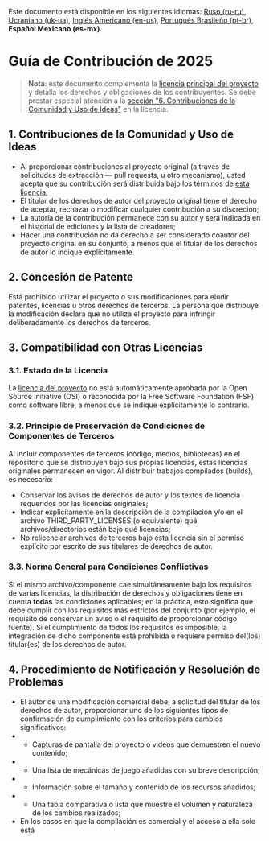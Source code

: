 Este documento está disponible en los siguientes idiomas: [Ruso (ru-ru)](/other-langs/CONTRIBUTING_ru-ru.md), [Ucraniano (uk-ua)](/other-langs/CONTRIBUTING_uk-ua.md), [Inglés Americano (en-us)](/CONTRIBUTING.md), [Portugués Brasileño (pt-br)](/other-langs/CONTRIBUTING_pt-br.md), **Español Mexicano (es-mx)**.

# Guía de Contribución de 2025

> **Nota**: este documento complementa la [licencia principal del proyecto](/other-langs/LICENSE_es-mx.md) y detalla los derechos y obligaciones de los contribuyentes. Se debe prestar especial atención a la [sección "6. Contribuciones de la Comunidad y Uso de Ideas"](/other-langs/LICENSE_es-mx.md#1-contribuciones-de-la-comunidad-y-uso-de-ideas) en la licencia.

## 1. Contribuciones de la Comunidad y Uso de Ideas

* Al proporcionar contribuciones al proyecto original (a través de solicitudes de extracción — pull requests, u otro mecanismo), usted acepta que su contribución será distribuida bajo los términos de [esta licencia](/other-langs/LICENSE_es-mx.md);
* El titular de los derechos de autor del proyecto original tiene el derecho de aceptar, rechazar o modificar cualquier contribución a su discreción;
* La autoría de la contribución permanece con su autor y será indicada en el historial de ediciones y la lista de creadores;
* Hacer una contribución no da derecho a ser considerado coautor del proyecto original en su conjunto, a menos que el titular de los derechos de autor lo indique explícitamente.

## 2. Concesión de Patente

Está prohibido utilizar el proyecto o sus modificaciones para eludir patentes, licencias u otros derechos de terceros. La persona que distribuye la modificación declara que no utiliza el proyecto para infringir deliberadamente los derechos de terceros.

## 3. Compatibilidad con Otras Licencias

### 3.1. Estado de la Licencia

La [licencia del proyecto](/LICENSE_es-mx.md) no está automáticamente aprobada por la Open Source Initiative (OSI) o reconocida por la Free Software Foundation (FSF) como software libre, a menos que se indique explícitamente lo contrario.

### 3.2. Principio de Preservación de Condiciones de Componentes de Terceros

Al incluir componentes de terceros (código, medios, bibliotecas) en el repositorio que se distribuyen bajo sus propias licencias, estas licencias originales permanecen en vigor. Al distribuir trabajos compilados (builds), es necesario:

* Conservar los avisos de derechos de autor y los textos de licencia requeridos por las licencias originales;
* Indicar explícitamente en la descripción de la compilación y/o en el archivo THIRD_PARTY_LICENSES (o equivalente) qué archivos/directorios están bajo qué licencias;
* No relicenciar archivos de terceros bajo esta licencia sin el permiso explícito por escrito de sus titulares de derechos de autor.

### 3.3. Norma General para Condiciones Conflictivas

Si el mismo archivo/componente cae simultáneamente bajo los requisitos de varias licencias, la distribución de derechos y obligaciones tiene en cuenta **todas** las condiciones aplicables; en la práctica, esto significa que debe cumplir con los requisitos más estrictos del conjunto (por ejemplo, el requisito de conservar un aviso o el requisito de proporcionar código fuente). Si el cumplimiento de todos los requisitos es imposible, la integración de dicho componente está prohibida o requiere permiso del(los) titular(es) de los derechos de autor.

## 4. Procedimiento de Notificación y Resolución de Problemas

* El autor de una modificación comercial debe, a solicitud del titular de los derechos de autor, proporcionar uno de los siguientes tipos de confirmación de cumplimiento con los criterios para cambios significativos:
* * Capturas de pantalla del proyecto o videos que demuestren el nuevo contenido;
* * Una lista de mecánicas de juego añadidas con su breve descripción;
* * Información sobre el tamaño y contenido de los recursos añadidos;
* * Una tabla comparativa o lista que muestre el volumen y naturaleza de los cambios realizados;
* En los casos en que la compilación es comercial y el acceso a ella solo está
